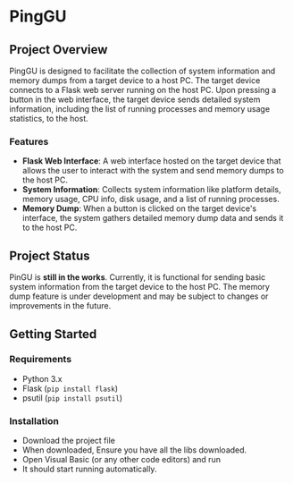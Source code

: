 # PingGU
## Project Overview
PingGU  is designed to facilitate the collection of system information and memory dumps from a target device to a host PC. The target device connects to a Flask web server running on the host PC. Upon pressing a button in the web interface, the target device sends detailed system information, including the list of running processes and memory usage statistics, to the host.

### Features
- **Flask Web Interface**: A web interface hosted on the target device that allows the user to interact with the system and send memory dumps to the host PC.
- **System Information**: Collects system information like platform details, memory usage, CPU info, disk usage, and a list of running processes.
- **Memory Dump**: When a button is clicked on the target device's interface, the system gathers detailed memory dump data and sends it to the host PC.

## Project Status
PinGU is **still in the works**. Currently, it is functional for sending basic system information from the target device to the host PC. The memory dump feature is under development and may be subject to changes or improvements in the future.

## Getting Started
### Requirements
- Python 3.x
- Flask (`pip install flask`)
- psutil (`pip install psutil`)

### Installation
- Download the project file
- When downloaded, Ensure you have all the libs downloaded.
- Open Visual Basic (or any other code editors) and run
- It should start running automatically.
